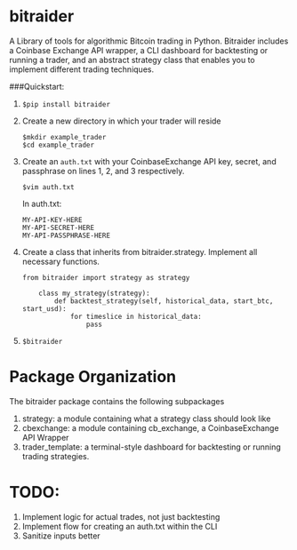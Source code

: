 # bitraider
A Library of tools for algorithmic Bitcoin trading in Python. Bitraider includes a Coinbase 
Exchange API wrapper, a CLI dashboard for backtesting or running a trader, and an abstract
strategy class that enables you to implement different trading techniques.

###Quickstart:

1. `$pip install bitraider`

2. Create a new directory in which your trader will reside
    ```
    $mkdir example_trader
    $cd example_trader
    ```

3. Create an `auth.txt` with your CoinbaseExchange API key, secret, and passphrase on lines 1, 2, and 3 respectively.
    ```
    $vim auth.txt
    ```

    In auth.txt:
    ```
    MY-API-KEY-HERE
    MY-API-SECRET-HERE
    MY-API-PASSPHRASE-HERE
    ```

4. Create a class that inherits from bitraider.strategy. Implement all necessary functions.
    ```
    from bitraider import strategy as strategy
        
        class my_strategy(strategy):
            def backtest_strategy(self, historical_data, start_btc, start_usd):
                for timeslice in historical_data:
                    pass
    ```

5. `$bitraider`

Package Organization
====================
The bitraider package contains the following subpackages
1. strategy: a module containing what a strategy class should look like
2. cbexchange: a module containing cb_exchange, a CoinbaseExchange API Wrapper
3. trader_template: a terminal-style dashboard for backtesting or running trading strategies.

TODO:
======
1. Implement logic for actual trades, not just backtesting
2. Implement flow for creating an auth.txt within the CLI
3. Sanitize inputs better
